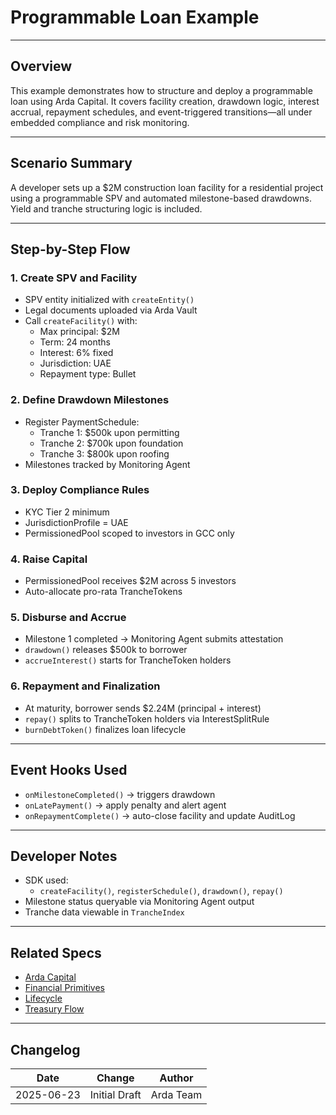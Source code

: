 # Programmable Loan Example

---

## Overview

This example demonstrates how to structure and deploy a programmable loan using Arda Capital. It covers facility creation, drawdown logic, interest accrual, repayment schedules, and event-triggered transitions—all under embedded compliance and risk monitoring.

---

## Scenario Summary

A developer sets up a $2M construction loan facility for a residential project using a programmable SPV and automated milestone-based drawdowns. Yield and tranche structuring logic is included.

---

## Step-by-Step Flow

### 1. **Create SPV and Facility**
- SPV entity initialized with `createEntity()`
- Legal documents uploaded via Arda Vault
- Call `createFacility()` with:
  - Max principal: $2M
  - Term: 24 months
  - Interest: 6% fixed
  - Jurisdiction: UAE
  - Repayment type: Bullet

### 2. **Define Drawdown Milestones**
- Register PaymentSchedule:
  - Tranche 1: $500k upon permitting
  - Tranche 2: $700k upon foundation
  - Tranche 3: $800k upon roofing
- Milestones tracked by Monitoring Agent

### 3. **Deploy Compliance Rules**
- KYC Tier 2 minimum
- JurisdictionProfile = UAE
- PermissionedPool scoped to investors in GCC only

### 4. **Raise Capital**
- PermissionedPool receives $2M across 5 investors
- Auto-allocate pro-rata TrancheTokens

### 5. **Disburse and Accrue**
- Milestone 1 completed → Monitoring Agent submits attestation
- `drawdown()` releases $500k to borrower
- `accrueInterest()` starts for TrancheToken holders

### 6. **Repayment and Finalization**
- At maturity, borrower sends $2.24M (principal + interest)
- `repay()` splits to TrancheToken holders via InterestSplitRule
- `burnDebtToken()` finalizes loan lifecycle

---

## Event Hooks Used

- `onMilestoneCompleted()` → triggers drawdown
- `onLatePayment()` → apply penalty and alert agent
- `onRepaymentComplete()` → auto-close facility and update AuditLog

---

## Developer Notes

- SDK used:
  - `createFacility()`, `registerSchedule()`, `drawdown()`, `repay()`
- Milestone status queryable via Monitoring Agent output
- Tranche data viewable in `TrancheIndex`

---

## Related Specs

- [Arda Capital](../product/arda-capital.md)
- [Financial Primitives](../primitives/financial-primitives.md)
- [Lifecycle](../protocol/lifecycle.md)
- [Treasury Flow](../protocol/treasury-flow.md)

---

## Changelog

| Date       | Change           | Author       |
|------------|------------------|--------------|
| 2025-06-23 | Initial Draft    | Arda Team    |
